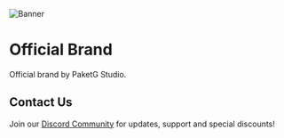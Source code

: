 ![Banner](https://i.imgur.com/WFiwVuv.png)

# Official Brand

Official brand by PaketG Studio.

## Contact Us

Join our [Discord Community](https://paketg.com/discord) for updates, support and special discounts!
